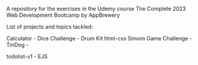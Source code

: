 A repository for the exercises in the Udemy course The Complete 2023 Web Development Bootcamp by AppBrewery 

List of projects and topics tackled: 

Calculator - 
Dice Challenge - 
Drum Kit 
html-css
Simom Game Challenge - 
TinDog - 

todolist-v1 - EJS 